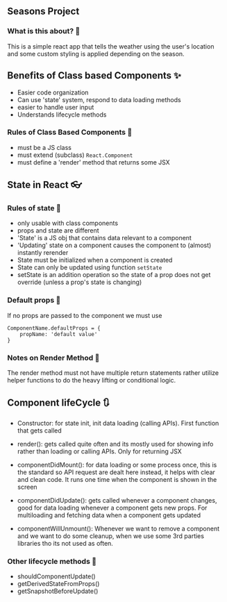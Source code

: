 ## Seasons Project
### What is this about? 🔎
This is a simple react app that tells the weather using the user's location and some custom styling is applied depending on the season.

## Benefits of Class based Components ✨
- Easier code organization
- Can use 'state' system, respond to data loading methods
- easier to handle user input
- Understands lifecycle methods

### Rules of Class Based Components 📏
- must be a JS class
- must extend (subclass) ``` React.Component ```
- must define a 'render' method that returns some JSX
## State in React 👓
### Rules of state 📏
- only usable with class components
- props and state are different
- 'State' is a JS obj that contains data relevant to a component
- 'Updating' state on a component causes the component to (almost) instantly rerender
- State must be initialized when a component is created
- State can only be updated using function ``` setState ```
- setState is an addition operation so the state of a prop does not get override (unless a prop's state is changing)
### Default props 🎁
If no props are passed to the component we must use
```
ComponentName.defaultProps = {
    propName: 'default value'
}
```
### Notes on Render Method 🎃
The render method must not have multiple return statements rather utilize helper functions to do the heavy lifting or conditional logic.
## Component lifeCycle 🔃
* Constructor: 
    for state init, init data loading (calling APIs). First function that gets called

* render():
    gets called quite often and its mostly used for showing info rather than loading or calling APIs. Only for returning JSX

* componentDidMount():
    for data loading or some process once, this is the standard so API request are dealt here instead, it helps with clear and clean code. It runs one time when the component is shown in the screen

* componentDidUpdate():
    gets called whenever a component changes, good for data loading whenever a component gets new props. For multiloading and fetching data when a component gets updated

* componentWillUnmount():
    Whenever we want to remove a component and we want to do some cleanup, when we use some 3rd parties libraries tho its not used as often.

### Other lifecycle methods 🚀
- shouldComponentUpdate()
- getDerivedStateFromProps()
- getSnapshotBeforeUpdate()


